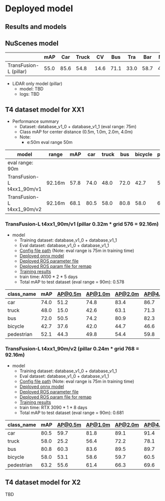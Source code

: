 # Deployed model
## Results and models


## NuScenes model

|                        | mAP  | Car  | Truck | CV   | Bus  | Tra  | Bar  | Mot  | Bic  | Ped  | Cone |
| ---------------------- | ---- | ---- | ----- | ---- | ---- | ---- | ---- | ---- | ---- | ---- | ---- |
| TransFusion-L (pillar) | 55.0 | 85.6 | 54.8  | 14.6 | 71.1 | 33.0 | 58.7 | 49.5 | 32.7 | 79.5 | 56.8 |

- LiDAR only model (pillar)
  - model: TBD
  - logs: TBD

## T4 dataset model for XX1

- Performance summary
  - Dataset: database_v1_0 + database_v1_1 (eval range: 75m)
  - Class mAP for center distance (0.5m, 1.0m, 2.0m, 4.0m)
  - Note:
    - e:50m eval range 50m

| model                      | range  | mAP  | car  | truck | bus  | bicycle | pedestrian |
| -------------------------- | ------ | ---- | ---- | ----- | ---- | ------- | ---------- |
| eval range: 90m            |        |      |      |       |      |         |            |
| TransFusion-L t4xx1_90m/v1 | 92.16m | 57.8 | 74.0 | 48.0  | 72.0 | 42.7    | 52.1       |
| TransFusion-L t4xx1_90m/v2 | 92.16m | 68.1 | 80.5 | 58.0  | 80.8 | 58.0    | 63.2       |

### TransFusion-L t4xx1_90m/v1 (pillar 0.32m * grid 576 = 92.16m)

- model
  - Training dataset: database_v1_0 + database_v1_1
  - Eval dataset: database_v1_0 + database_v1_1
  - [Config file path](https://github.com/tier4/autoware-ml/blob/fe28c0a7de0579c68406e40c5abfe9afcaed41f6/projects/TransFusion/configs/t4dataset/transfusion_lidar_pillar_second_secfpn_1xb6-cyclic-20e_t4xx1_90m_576grid.py) (Note: eval range is 75m in training time)
  - [Deployed onnx model](https://awf.ml.dev.web.auto/perception/models/transfusion/t4xx1_90m/v1/transfusion.onnx)
  - [Deployed ROS parameter file](https://awf.ml.dev.web.auto/perception/models/transfusion/t4xx1_90m/v1/transfusion.param.yaml)
  - [Deployed ROS param file for remap](https://awf.ml.dev.web.auto/perception/models/transfusion/t4xx1_90m/v1/detection_class_remapper.param.yaml)
  - [Training results](https://awf.ml.dev.web.auto/perception/models/transfusion/t4xx1_90m/v1/logs.zip)
  - train time: A100 * 2 * 5 days
  - Total mAP to test dataset (eval range = 90m): 0.578

| class_name | mAP  | AP@0.5m | AP@1.0m | AP@2.0m | AP@4.0m |
| ---------- | ---- | ------- | ------- | ------- | ------- |
| car        | 74.0 | 51.2    | 74.8    | 83.4    | 86.7    |
| truck      | 48.0 | 15.0    | 42.6    | 63.1    | 71.3    |
| bus        | 72.0 | 50.5    | 74.2    | 80.9    | 82.3    |
| bicycle    | 42.7 | 37.6    | 42.0    | 44.7    | 46.6    |
| pedestrian | 52.1 | 44.3    | 49.8    | 54.4    | 59.8    |

### TransFusion-L t4xx1_90m/v2 (pillar 0.24m * grid 768 = 92.16m)

- model
  - Training dataset: database_v1_0 + database_v1_1
  - Eval dataset: database_v1_0 + database_v1_1
  - [Config file path](https://github.com/tier4/autoware-ml/blob/fe28c0a7de0579c68406e40c5abfe9afcaed41f6/projects/TransFusion/configs/t4dataset/transfusion_lidar_pillar_second_secfpn_1xb4-cyclic-20e_t4xx1_90m_768grid.py) (Note: eval range is 75m in training time)
  - [Deployed onnx model](https://awf.ml.dev.web.auto/perception/models/transfusion/t4xx1_90m/v2/transfusion.onnx)
  - [Deployed ROS parameter file](https://awf.ml.dev.web.auto/perception/models/transfusion/t4xx1_90m/v2/transfusion.param.yaml)
  - [Deployed ROS param file for remap](https://awf.ml.dev.web.auto/perception/models/transfusion/t4xx1_90m/v2/detection_class_remapper.param.yaml)
  - [Training results](https://awf.ml.dev.web.auto/perception/models/transfusion/t4xx1_90m/v2/logs.zip)
  - train time: RTX 3090 * 1 * 8 days
  - Total mAP to test dataset (eval range = 90m): 0.681

| class_name | mAP  | AP@0.5m | AP@1.0m | AP@2.0m | AP@4.0m |
| ---------- | ---- | ------- | ------- | ------- | ------- |
| car        | 80.5 | 59.7    | 81.8    | 89.1    | 91.4    |
| truck      | 58.0 | 25.2    | 56.4    | 72.2    | 78.1    |
| bus        | 80.8 | 60.3    | 83.6    | 89.5    | 89.7    |
| bicycle    | 58.0 | 53.1    | 58.6    | 59.7    | 60.5    |
| pedestrian | 63.2 | 55.6    | 61.4    | 66.3    | 69.6    |

## T4 dataset model for X2

TBD

